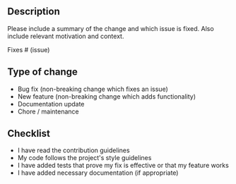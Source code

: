 ## Description

Please include a summary of the change and which issue is fixed. Also include relevant motivation and context.

Fixes # (issue)

## Type of change
- Bug fix (non-breaking change which fixes an issue)
- New feature (non-breaking change which adds functionality)
- Documentation update
- Chore / maintenance

## Checklist
- I have read the contribution guidelines
- My code follows the project's style guidelines
- I have added tests that prove my fix is effective or that my feature works
- I have added necessary documentation (if appropriate)
